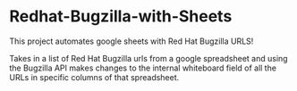 # Redhat-Bugzilla-with-Sheets
This project automates google sheets with Red Hat Bugzilla URLS!

Takes in a list of Red Hat Bugzilla urls from a google spreadsheet and using the Bugzilla API makes changes to the internal whiteboard field of all the URLs in specific columns of that spreadsheet.
